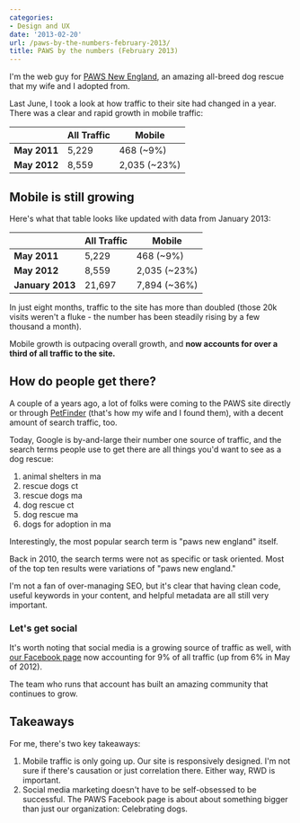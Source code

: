 ```yaml
---
categories:
- Design and UX
date: '2013-02-20'
url: /paws-by-the-numbers-february-2013/
title: PAWS by the numbers (February 2013)
---
```


I'm the web guy for <a href="http://www.pawsnewengland.com/">PAWS New England</a>, an amazing all-breed dog rescue that my wife and I adopted from.

Last June, I took a look at how traffic to their site had changed in a year. There was a clear and rapid growth in mobile traffic:
<!--more-->
<table class="table">
<thead>
<tr>
<th></th>
<th>All Traffic</th>
<th>Mobile</th>
</tr>
</thead>
<tbody>
<tr>
<td><strong>May 2011</strong></td>
<td>5,229</td>
<td>468 (~9%)</td>
</tr>
<tr>
<td><strong>May 2012</strong></td>
<td>8,559</td>
<td>2,035 (~23%)</td>
</tr>
</tbody>
</table>

<h2>Mobile is still growing</h2>

Here's what that table looks like updated with data from January 2013:

<table class="table">
<thead>
<tr>
<th></th>
<th>All Traffic</th>
<th>Mobile</th>
</tr>
</thead>
<tbody>
<tr>
<td><strong>May 2011</strong></td>
<td>5,229</td>
<td>468 (~9%)</td>
</tr>
<tr>
<td><strong>May 2012</strong></td>
<td>8,559</td>
<td>2,035 (~23%)</td>
</tr>
<tr>
<td><strong>January 2013</strong></td>
<td>21,697</td>
<td>7,894 (~36%)</td>
</tr>
</tbody>
</table>

In just eight months, traffic to the site has more than doubled (those 20k visits weren't a fluke - the number has been steadily rising by a few thousand a month).

Mobile growth is outpacing overall growth, and <strong>now accounts for over a third of all traffic to the site.</strong>

<h2>How do people get there?</h2>

A couple of a years ago, a lot of folks were coming to the PAWS site directly or through <a href="http://www.petfinder.com/">PetFinder</a> (that's how my wife and I found them), with a decent amount of search traffic, too.

Today, Google is by-and-large their number one source of traffic, and the search terms people use to get there are all things you'd want to see as a dog rescue:

<ol>
<li>animal shelters in ma</li>
<li>rescue dogs ct</li>
<li>rescue dogs ma</li>
<li>dog rescue ct</li>
<li>dog rescue ma</li>
<li>dogs for adoption in ma</li>
</ol>

Interestingly, the most popular search term is "paws new england" itself.

Back in 2010, the search terms were not as specific or task oriented. Most of the top ten results were variations of "paws new england."

I'm not a fan of over-managing SEO, but it's clear that having clean code, useful keywords in your content, and helpful metadata are all still very important.

<h3>Let's get social</h3>

It's worth noting that social media is a growing source of traffic as well, with <a href="https://www.facebook.com/PAWSNewEngland">our Facebook page</a> now accounting for 9% of all traffic (up from 6% in May of 2012).

The team who runs that account has built an amazing community that continues to grow.

<h2>Takeaways</h2>

For me, there's two key takeaways:
<ol>
<li>Mobile traffic is only going up. Our site is responsively designed. I'm not sure if there's causation or just correlation there. Either way, RWD is important.</li>
<li>Social media marketing doesn't have to be self-obsessed to be successful. The PAWS Facebook page is about about something bigger than just our organization: Celebrating dogs.</li>
</ol>